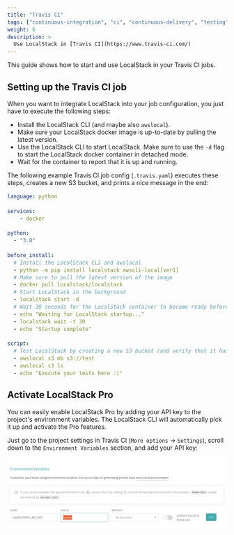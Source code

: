 ```yaml
---
title: "Travis CI"
tags: ["continuous-integration", "ci", "continuous-delivery", "testing"] 
weight: 6
description: >
  Use LocalStack in [Travis CI](https://www.travis-ci.com/)
---
```


This guide shows how to start and use LocalStack in your Travis CI jobs.

## Setting up the Travis CI job

When you want to integrate LocalStack into your job configuration, you just have to execute the following steps:
- Install the LocalStack CLI (and maybe also `awslocal`).
- Make sure your LocalStack docker image is up-to-date by pulling the latest version.
- Use the LocalStack CLI to start LocalStack. Make sure to use the `-d` flag to start the LocalStack docker container in detached mode.
- Wait for the container to report that it is up and running.

The following example Travis CI job config (`.travis.yaml`) executes these steps, creates a new S3 bucket, and prints a nice message in the end:
```yaml
language: python

services:
    - docker

python:
  - "3.8"

before_install:
  # Install the LocalStack CLI and awslocal
  - python -m pip install localstack awscli-local[ver1]
  # Make sure to pull the latest version of the image
  - docker pull localstack/localstack
  # Start LocalStack in the background
  - localstack start -d
  # Wait 30 seconds for the LocalStack container to become ready before timing out
  - echo "Waiting for LocalStack startup..."
  - localstack wait -t 30
  - echo "Startup complete"

script:
  # Test LocalStack by creating a new S3 bucket (and verify that it has been created by listing all buckets)
  - awslocal s3 mb s3://test
  - awslocal s3 ls
  - echo "Execute your tests here :)"
```

## Activate LocalStack Pro
You can easily enable LocalStack Pro by adding your API key to the project's environment variables. The LocalStack CLI will automatically pick it up and activate the Pro features.

Just go to the project settings in Travis CI (`More options` → `Settings`), scroll down to the `Environment Variables` section, and add your API key:

![Adding the LocalStack API key in Travis CI](travis-ci-env-config.png)